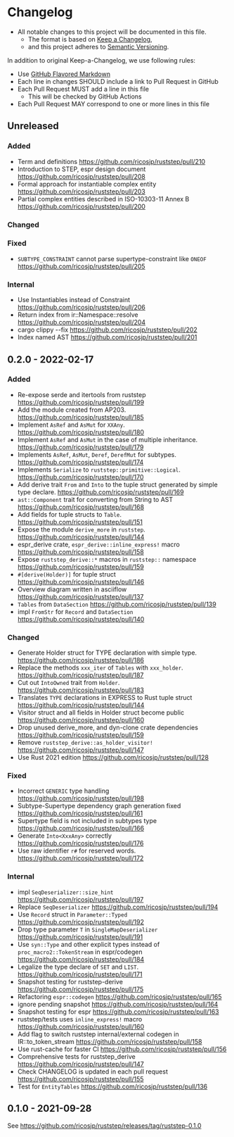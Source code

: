 # Changelog

- All notable changes to this project will be documented in this file.
  - The format is based on [Keep a Changelog](https://keepachangelog.com/en/1.0.0/),
  - and this project adheres to [Semantic Versioning](https://semver.org/spec/v2.0.0.html).

In addition to original Keep-a-Changelog, we use following rules:

- Use [GitHub Flavored Markdown](https://github.github.com/gfm/)
- Each line in changes SHOULD include a link to Pull Request in GitHub
- Each Pull Request MUST add a line in this file
  - This will be checked by GitHub Actions
- Each Pull Request MAY correspond to one or more lines in this file

## Unreleased

### Added
- Term and definitions https://github.com/ricosjp/ruststep/pull/210
- Introduction to STEP, espr design document https://github.com/ricosjp/ruststep/pull/208
- Formal approach for instantiable complex entity https://github.com/ricosjp/ruststep/pull/203
- Partial complex entities described in ISO-10303-11 Annex B https://github.com/ricosjp/ruststep/pull/200

### Changed

### Fixed
- `SUBTYPE_CONSTRAINT` cannot parse supertype-constraint like `ONEOF` https://github.com/ricosjp/ruststep/pull/205

### Internal
- Use Instantiables instead of Constraint https://github.com/ricosjp/ruststep/pull/206
- Return index from ir::Namespace::resolve https://github.com/ricosjp/ruststep/pull/204
- cargo clippy --fix https://github.com/ricosjp/ruststep/pull/202
- Index named AST https://github.com/ricosjp/ruststep/pull/201

## 0.2.0 - 2022-02-17

### Added
- Re-expose serde and itertools from ruststep https://github.com/ricosjp/ruststep/pull/199
- Add the module created from AP203. https://github.com/ricosjp/ruststep/pull/185
- Implement `AsRef` and `AsMut` for `XXAny`. https://github.com/ricosjp/ruststep/pull/180
- Implement `AsRef` and `AsMut` in the case of multiple inheritance. https://github.com/ricosjp/ruststep/pull/179
- Implements `AsRef`, `AsMut`, `Deref`, `DerefMut` for subtypes. https://github.com/ricosjp/ruststep/pull/174
- Implements `Serialize` to `ruststep::primitive::Logical`. https://github.com/ricosjp/ruststep/pull/170
- Add derive trait `From` and `Into` to the tuple struct generated by simple type declare. https://github.com/ricosjp/ruststep/pull/169
- `ast::Component` trait for converting from String to AST https://github.com/ricosjp/ruststep/pull/168
- Add fields for tuple structs to `Table`. https://github.com/ricosjp/ruststep/pull/151
- Expose the module `derive_more` in `ruststep`. https://github.com/ricosjp/ruststep/pull/144
- espr_derive crate, `espr_derive::inline_express!` macro https://github.com/ricosjp/ruststep/pull/158
- Expose `ruststep_derive::*` macros in `ruststep::` namespace https://github.com/ricosjp/ruststep/pull/159
- `#[derive(Holder)]` for tuple struct https://github.com/ricosjp/ruststep/pull/146
- Overview diagram written in asciiflow https://github.com/ricosjp/ruststep/pull/137
- `Tables` from `DataSection` https://github.com/ricosjp/ruststep/pull/139
- impl `FromStr` for `Record` and `DataSection` https://github.com/ricosjp/ruststep/pull/140

### Changed
- Generate Holder struct for TYPE declaration with simple type. https://github.com/ricosjp/ruststep/pull/186
- Replace the methods `xxx_iter` of `Tables` with `xxx_holder`.  https://github.com/ricosjp/ruststep/pull/187
- Cut out `IntoOwned` trait from `Holder`. https://github.com/ricosjp/ruststep/pull/183
- Translates `TYPE` declarations in EXPRESS to Rust tuple struct https://github.com/ricosjp/ruststep/pull/144
- Visitor struct and all fields in Holder struct become public https://github.com/ricosjp/ruststep/pull/160
- Drop unused derive_more, and dyn-clone crate dependencies https://github.com/ricosjp/ruststep/pull/159
- Remove `ruststep_derive::as_holder_visitor!` https://github.com/ricosjp/ruststep/pull/147
- Use Rust 2021 edition https://github.com/ricosjp/ruststep/pull/128

### Fixed
- Incorrect `GENERIC` type handling https://github.com/ricosjp/ruststep/pull/198
- Subtype-Supertype dependency graph generation fixed https://github.com/ricosjp/ruststep/pull/161
- Supertype field is not included in subtypes type https://github.com/ricosjp/ruststep/pull/166
- Generate `Into<XxxAny>` correctly https://github.com/ricosjp/ruststep/pull/176
- Use raw identifier `r#` for reserved words. https://github.com/ricosjp/ruststep/pull/172

### Internal
- impl `SeqDeserializer::size_hint` https://github.com/ricosjp/ruststep/pull/197
- Replace `SeqDeserializer` https://github.com/ricosjp/ruststep/pull/194
- Use `Record` struct in `Parameter::Typed` https://github.com/ricosjp/ruststep/pull/192
- Drop type parameter `T` in `SingleMapDeserializer` https://github.com/ricosjp/ruststep/pull/191
- Use `syn::Type` and other explicit types instead of `proc_macro2::TokenStream` in espr/codegen https://github.com/ricosjp/ruststep/pull/184
- Legalize the type declare of `SET` and `LIST`. https://github.com/ricosjp/ruststep/pull/171
- Snapshot testing for ruststep-derive https://github.com/ricosjp/ruststep/pull/175
- Refactoring `espr::codegen` https://github.com/ricosjp/ruststep/pull/165
- ignore pending snapshot https://github.com/ricosjp/ruststep/pull/164
- Snapshot testing for espr https://github.com/ricosjp/ruststep/pull/163
- ruststep/tests uses `inline_express!` macro https://github.com/ricosjp/ruststep/pull/160
- Add flag to switch ruststep internal/external codegen in IR::to_token_stream https://github.com/ricosjp/ruststep/pull/158
- Use rust-cache for faster CI https://github.com/ricosjp/ruststep/pull/156
- Comprehensive tests for ruststep_derive https://github.com/ricosjp/ruststep/pull/147
- Check CHANGELOG is updated in each pull request https://github.com/ricosjp/ruststep/pull/155
- Test for `EntityTables` https://github.com/ricosjp/ruststep/pull/136

## 0.1.0 - 2021-09-28

See https://github.com/ricosjp/ruststep/releases/tag/ruststep-0.1.0
